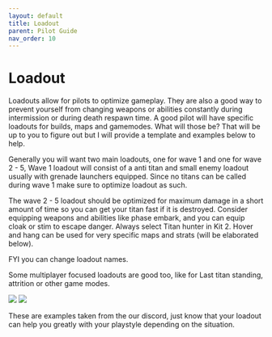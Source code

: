 ```yaml
---
layout: default
title: Loadout
parent: Pilot Guide
nav_order: 10
---
```


# Loadout

Loadouts allow for pilots to optimize gameplay. They are also a good way to prevent yourself from changing weapons or abilities constantly during intermission or during death respawn time. A good pilot will have specific loadouts for builds, maps and gamemodes. What will those be? That will be up to you to figure out but I will provide a template and examples below to help.

Generally you will want two main loadouts, one for wave 1 and one for wave 2 - 5, Wave 1 loadout will consist of a anti titan and small enemy loadout usually with grenade launchers equipped. Since no titans can be called during wave 1 make sure to optimize loadout as such.

The wave 2 - 5 loadout should be optimized for maximum damage in a short amount of time so you can get your titan fast if it is destroyed. Consider equipping weapons and abilities like phase embark, and you can equip cloak or stim to escape danger. Always select Titan hunter in Kit 2. Hover and hang can be used for very specific maps and strats (will be elaborated below).

FYI you can change loadout names.

Some multiplayer focused loadouts are good too, like for Last titan standing, attrition or other game modes.

![](https://aaronplayzgaming.com/frontier-biz/assets/img/pilotguide/loadout/loadout-1.png)
![](https://aaronplayzgaming.com/frontier-biz/assets/img/pilotguide/loadout/loadout-2.png)

These are examples taken from the our discord, just know that your loadout can help you greatly with your playstyle depending on the situation.
